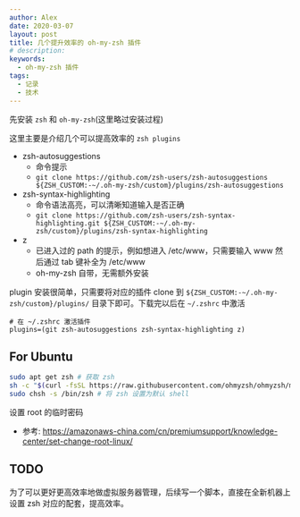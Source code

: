 ```yaml
---
author: Alex
date: 2020-03-07
layout: post
title: 几个提升效率的 oh-my-zsh 插件
# description: 
keywords: 
  - oh-my-zsh 插件
tags:
  - 记录
  - 技术
---
```


先安装 `zsh` 和 `oh-my-zsh`(这里略过安装过程)

这里主要是介绍几个可以提高效率的 `zsh plugins`

- zsh-autosuggestions
  - 命令提示
  - `git clone https://github.com/zsh-users/zsh-autosuggestions ${ZSH_CUSTOM:-~/.oh-my-zsh/custom}/plugins/zsh-autosuggestions`
- zsh-syntax-highlighting
  - 命令语法高亮，可以清晰知道输入是否正确
  - `git clone https://github.com/zsh-users/zsh-syntax-highlighting.git ${ZSH_CUSTOM:-~/.oh-my-zsh/custom}/plugins/zsh-syntax-highlighting`
- z
  - 已进入过的 path 的提示，例如想进入 /etc/www，只需要输入 www 然后通过 tab 键补全为 /etc/www
  - oh-my-zsh 自带，无需额外安装

plugin 安装很简单，只需要将对应的插件 clone 到 `${ZSH_CUSTOM:-~/.oh-my-zsh/custom}/plugins/` 目录下即可。下载完以后在 `~/.zshrc` 中激活

```shell
# 在 ~/.zshrc 激活插件
plugins=(git zsh-autosuggestions zsh-syntax-highlighting z)
```

## For Ubuntu

```sh
sudo apt get zsh # 获取 zsh
sh -c "$(curl -fsSL https://raw.githubusercontent.com/ohmyzsh/ohmyzsh/master/tools/install.sh)" # 获取 oh-my-zsh
sudo chsh -s /bin/zsh # 将 zsh 设置为默认 shell
```

设置 root 的临时密码

- 参考: https://amazonaws-china.com/cn/premiumsupport/knowledge-center/set-change-root-linux/

## TODO

为了可以更好更高效率地做虚拟服务器管理，后续写一个脚本，直接在全新机器上设置 zsh 对应的配套，提高效率。
